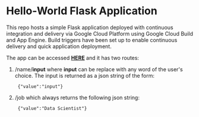 # Hello-World Flask Application

This repo hosts a simple Flask application deployed with continuous integration and delivery via Google Cloud Platform using Google Cloud Build and App Engine. Build triggers have been set up to enable continuous delivery and quick application deployment.

The app can be accessed [**HERE**](!https://flask-gcp-304218.uc.r.appspot.com/) and it has two routes:

1. /name/**input** where **input** can be replace with any word of the user's choice. The input is returned as a json string of the form:

        {"value":"input"}

2. /job which always returns the following json string:

        {"value":"Data Scientist"}